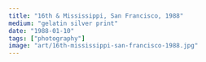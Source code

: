 ```yaml
---
title: "16th & Mississippi, San Francisco, 1988"
medium: "gelatin silver print"
date: "1988-01-10"
tags: ["photography"]
image: "art/16th-mississippi-san-francisco-1988.jpg"
---
```

